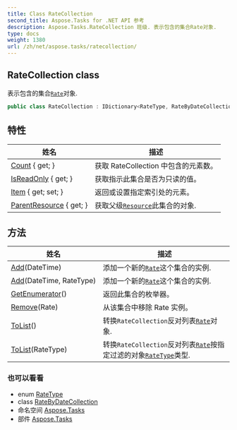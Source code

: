 ```yaml
---
title: Class RateCollection
second_title: Aspose.Tasks for .NET API 参考
description: Aspose.Tasks.RateCollection 班级. 表示包含的集合Rate对象.
type: docs
weight: 1380
url: /zh/net/aspose.tasks/ratecollection/
---
```

## RateCollection class

表示包含的集合[`Rate`](../rate/)对象.

```csharp
public class RateCollection : IDictionary<RateType, RateByDateCollection>
```

## 特性

| 姓名 | 描述 |
| --- | --- |
| [Count](../../aspose.tasks/ratecollection/count/) { get; } | 获取 RateCollection 中包含的元素数。 |
| [IsReadOnly](../../aspose.tasks/ratecollection/isreadonly/) { get; } | 获取指示此集合是否为只读的值。 |
| [Item](../../aspose.tasks/ratecollection/item/) { get; set; } | 返回或设置指定索引处的元素。 |
| [ParentResource](../../aspose.tasks/ratecollection/parentresource/) { get; } | 获取父级[`Resource`](../resource/)此集合的对象. |

## 方法

| 姓名 | 描述 |
| --- | --- |
| [Add](../../aspose.tasks/ratecollection/add/#add)(DateTime) | 添加一个新的[`Rate`](../rate/)这个集合的实例. |
| [Add](../../aspose.tasks/ratecollection/add/#add_1)(DateTime, RateType) | 添加一个新的[`Rate`](../rate/)这个集合的实例. |
| [GetEnumerator](../../aspose.tasks/ratecollection/getenumerator/)() | 返回此集合的枚举器。 |
| [Remove](../../aspose.tasks/ratecollection/remove/)(Rate) | 从该集合中移除 Rate 实例。 |
| [ToList](../../aspose.tasks/ratecollection/tolist/#tolist)() | 转换`RateCollection`反对列表[`Rate`](../rate/)对象. |
| [ToList](../../aspose.tasks/ratecollection/tolist/#tolist_1)(RateType) | 转换`RateCollection`反对列表[`Rate`](../rate/)按指定过滤的对象[`RateType`](../ratetype/)类型. |

### 也可以看看

* enum [RateType](../ratetype/)
* class [RateByDateCollection](../ratebydatecollection/)
* 命名空间 [Aspose.Tasks](../../aspose.tasks/)
* 部件 [Aspose.Tasks](../../)



